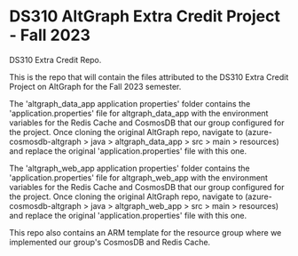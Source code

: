 # DS310 AltGraph Extra Credit Project - Fall 2023
DS310 Extra Credit Repo.

This is the repo that will contain the files attributed to the DS310 Extra Credit Project on AltGraph for the Fall 2023 semester.

The 'altgraph_data_app application properties' folder contains the 'application.properties' file for altgraph_data_app with the environment variables for the Redis Cache and CosmosDB that our group configured for the project. Once cloning the original AltGraph repo, navigate to (azure-cosmosdb-altgraph > java > altgraph_data_app > src > main > resources) and replace the original 'application.properties' file with this one.

The 'altgraph_web_app application properties' folder contains the 'application.properties' file for altgraph_web_app with the environment variables for the Redis Cache and CosmosDB that our group configured for the project. Once cloning the original AltGraph repo, navigate to (azure-cosmosdb-altgraph > java > altgraph_web_app > src > main > resources) and replace the original 'application.properties' file with this one.

This repo also contains an ARM template for the resource group where we implemented our group's CosmosDB and Redis Cache.
